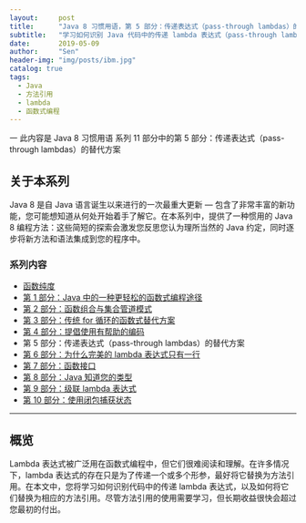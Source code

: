 ```yaml
---
layout:     post
title:      "Java 8 习惯用语，第 5 部分：传递表达式（pass-through lambdas）的替代方案"
subtitle:   "学习如何识别 Java 代码中的传递 lambda 表达式（pass-through lambdas）并替换为方法引用"
date:       2019-05-09
author:     "Sen"
header-img: "img/posts/ibm.jpg"
catalog: true
tags:
  - Java
  - 方法引用
  - lambda
  - 函数式编程
---
```


一 此内容是 Java 8 习惯用语 系列 11 部分中的第 5 部分：传递表达式（pass-through lambdas）的替代方案

## 关于本系列

Java 8 是自 Java 语言诞生以来进行的一次最重大更新 — 包含了非常丰富的新功能，您可能想知道从何处开始着手了解它。在本系列中，提供了一种惯用的 Java 8 编程方法：这些简短的探索会激发您反思您认为理所当然的 Java 约定，同时逐步将新方法和语法集成到您的程序中。

### 系列内容

- [函数纯度][11]
- [第 1 部分：Java 中的一种更轻松的函数式编程途径][1]
- [第 2 部分：函数组合与集合管道模式][2]
- [第 3 部分：传统 for 循环的函数式替代方案][3]
- [第 4 部分：提倡使用有帮助的编码][4]
- 第 5 部分：传递表达式（pass-through lambdas）的替代方案
- [第 6 部分：为什么完美的 lambda 表达式只有一行][6]
- [第 7 部分：函数接口][7]
- [第 8 部分：Java 知道您的类型][8]
- [第 9 部分：级联 lambda 表达式][9]
- [第 10 部分：使用闭包捕获状态][10]

[1]: https://hub-sen.github.io/2019/05/09/java8idioms1/
[2]: https://hub-sen.github.io/2019/05/09/java8idioms2/
[3]: https://hub-sen.github.io/2019/05/09/java8idioms3/
[4]: https://hub-sen.github.io/2019/05/09/java8idioms4/
[6]: https://hub-sen.github.io/2019/05/09/java8idioms6/
[7]: https://hub-sen.github.io/2019/05/09/java8idioms7/
[8]: https://hub-sen.github.io/2019/05/09/java8idioms8/
[9]: https://hub-sen.github.io/2019/05/09/java8idioms9/
[10]: https://hub-sen.github.io/2019/05/09/java8idioms10/
[11]: https://hub-sen.github.io/2019/05/09/java8idioms11/

---

## 概览

Lambda 表达式被广泛用在函数式编程中，但它们很难阅读和理解。在许多情况下，lambda 表达式的存在只是为了传递一个或多个形参，最好将它替换为方法引用。在本文中，您将学习如何识别代码中的传递 lambda 表达式，以及如何将它们替换为相应的方法引用。尽管方法引用的使用需要学习，但长期收益很快会超过您最初的付出。